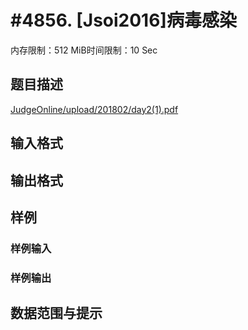 # #4856. [Jsoi2016]病毒感染

内存限制：512 MiB时间限制：10 Sec

## 题目描述

[JudgeOnline/upload/201802/day2(1).pdf](upload/201802/day2(1).pdf) 

## 输入格式

## 输出格式

## 样例

### 样例输入

### 样例输出

## 数据范围与提示
